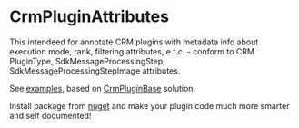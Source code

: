 # CrmPluginAttributes

This intendeed for annotate CRM plugins with metadata info about execution mode, rank, filtering attributes, e.t.c. - 
conform to CRM PluginType, SdkMessageProcessingStep, SdkMessageProcessingStepImage attributes.

See [examples](https://github.com/abelevtsov/CrmPluginAttributes/blob/master/Examples.cs), based on [CrmPluginBase](https://github.com/abelevtsov/CrmPluginBase/) solution.

Install package from [nuget](https://www.nuget.org/packages/CrmPluginAttributes/) 
and make your plugin code much more smarter and self documented!
